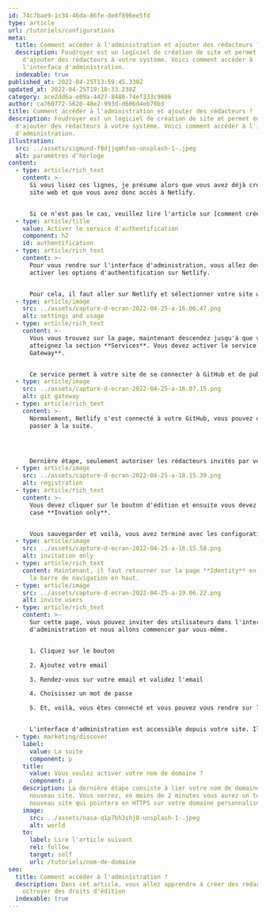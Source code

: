 ```yaml
---
id: 74c7bae9-1c34-46da-86fe-de8f896ee5fd
type: article
url: /tutoriels/configurations
meta:
  title: Comment accéder à l'administration et ajouter des rédacteurs ?
  description: Foudroyer est un logiciel de création de site et permet également
    d'ajouter des rédacteurs à votre système. Voici comment accéder à
    l'interface d'administration.
  indexable: true
published_at: 2022-04-25T13:59:45.330Z
updated_at: 2022-04-25T19:10:33.238Z
category: ace2dd6a-e09a-4427-8480-74ef333c9806
author: ca760772-5620-48e2-993d-d60bd4eb70b3
title: Comment accéder à l'administration et ajouter des rédacteurs ?
description: Foudroyer est un logiciel de création de site et permet également
  d'ajouter des rédacteurs à votre système. Voici comment accéder à l'interface
  d'administration.
illustration:
  src: ../assets/sigmund-f0djjqmhfxo-unsplash-1-.jpeg
  alt: paramètres d'horloge
content:
  - type: article/rich_text
    content: >-
      Si vous lisez ces lignes, je présume alors que vous avez déjà créés un
      site web et que vous avez donc accès à Netlify.


      Si ce n'est pas le cas, veuillez lire l'article sur [comment créer un site web avec Foudroyer.](/tutoriels/creer-son-premier-site/)
  - type: article/title
    value: Activer le service d'authentification
    component: h2
    id: authentification
  - type: article/rich_text
    content: >-
      Pour vous rendre sur l'interface d'administration, vous allez devoir
      activer les options d'authentification sur Netlify.


      Pour cela, il faut aller sur Netlify et sélectionner votre site web. Ensuite, vous devez vous rendre sur l'onglet **Identity**. Une fois que vous avez activé le service, il faut cliquer sur **settings and usage**.
  - type: article/image
    src: ../assets/capture-d-ecran-2022-04-25-a-16.06.47.png
    alt: settings and usage
  - type: article/rich_text
    content: >-
      Vous vous trouvez sur la page, maintenant descendez jusqu'à que vous
      atteignez la section **Services**. Vous devez activer le service **Git
      Gateway**.


      Ce service permet à votre site de se connecter à GitHub et de publier les nouveaux articles dessus.
  - type: article/image
    src: ../assets/capture-d-ecran-2022-04-25-a-16.07.15.png
    alt: git gateway
  - type: article/rich_text
    content: >-
      Normalement, Netlify s'est connecté à votre GitHub, vous pouvez donc
      passer à la suite.




      Dernière étape, seulement autoriser les rédacteurs invités par vous. Pour cela, il faut rechercher la section **Registration**.
  - type: article/image
    src: ../assets/capture-d-ecran-2022-04-25-a-18.15.39.png
    alt: registration
  - type: article/rich_text
    content: >-
      Vous devez cliquer sur le bouton d'édition et ensuite vous devez cocher la
      case **Invation only**.


      Vous sauvegarder et voilà, vous avez terminé avec les configurations.
  - type: article/image
    src: ../assets/capture-d-ecran-2022-04-25-a-18.15.58.png
    alt: invitation only
  - type: article/rich_text
    content: Maintenant, il faut retourner sur la page **Identity** en cliquant sur
      la barre de navigation en haut.
  - type: article/image
    src: ../assets/capture-d-ecran-2022-04-25-a-19.06.22.png
    alt: invite users
  - type: article/rich_text
    content: >-
      Sur cette page, vous pouvez inviter des utilisateurs dans l'interface
      d'administration et nous allons commencer par vous-même. 


      1. Cliquez sur le bouton

      2. Ajoutez votre email

      3. Rendez-vous sur votre email et validez l'email

      4. Choisissez un mot de passe

      5. Et, voilà, vous êtes connecté et vous pouvez vous rendre sur l'interface d'administration


      L'interface d'administration est accessible depuis votre site. Il suffit d'ajouter **/admin/** dans l'URL pour y accéder 🔥
  - type: marketing/discover
    label:
      value: La suite
      component: p
    title:
      value: Vous voulez activer votre nom de domaine ?
      component: p
    description: La dernière étape consiste à lier votre nom de domaine à votre
      nouveau site. Vous verrez, en moins de 2 minutes vous aurez un tout
      nouveau site qui pointera en HTTPS sur votre domaine personnalisé !
    image:
      src: ../assets/nasa-q1p7bh3shj8-unsplash-1-.jpeg
      alt: world
    to:
      label: Lire l'article suivant
      rel: follow
      target: self
      url: /tutoriels/nom-de-domaine
seo:
  title: Comment accéder à l'administration ?
  description: Dans cet article, vous allez apprendre à créer des rédacteurs et à
    octroyer des droits d'édition
  indexable: true
---
```

